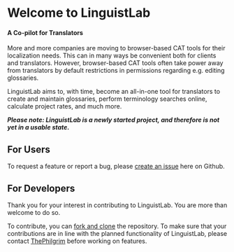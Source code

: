 # **Welcome to LinguistLab**

#### A Co-pilot for Translators

More and more companies are moving to browser-based CAT tools for their localization needs. This can in many ways be convenient both for clients and translators. However, browser-based CAT tools often take power away from translators by default restrictions in permissions regarding e.g. editing glossaries.

LinguistLab aims to, with time, become an all-in-one tool for translators to create and maintain glossaries, perform terminology searches online, calculate project rates, and much more.

**_Please note: LinguistLab is a newly started project, and therefore is not yet in a usable state._**

## **For Users**

To request a feature or report a bug, please [create an issue](https://github.com/ThePhilgrim/linguistlab/issues) here on Github.

## **For Developers**

Thank you for your interest in contributing to LinguistLab. You are more than welcome to do so.

To contribute, you can [fork and clone](https://docs.github.com/en/get-started/quickstart/fork-a-repo) the repository. To make sure that your contributions are in line with the planned functionality of LinguistLab, please contact [ThePhilgrim](https://github.com/ThePhilgrim) before working on features.
